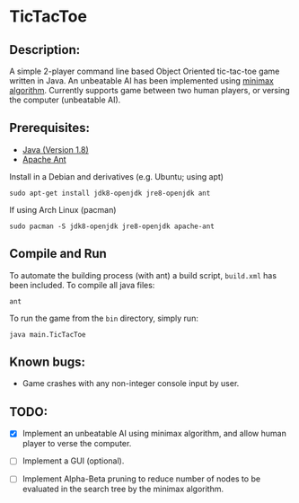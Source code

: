 # TicTacToe

## Description:
A simple 2-player command line based Object Oriented tic-tac-toe game written in Java. An unbeatable AI has been implemented using [minimax algorithm](https://en.wikipedia.org/wiki/Minimax).
Currently supports game between two human players, or versing the computer (unbeatable AI).

## Prerequisites:
* [Java (Version 1.8)](http://www.oracle.com/technetwork/java/javase/downloads/jre8-downloads-2133155.html)
* [Apache Ant](http://ant.apache.org/)

Install in a Debian and derivatives (e.g. Ubuntu; using apt)
```
sudo apt-get install jdk8-openjdk jre8-openjdk ant
```
If using Arch Linux (pacman)
```
sudo pacman -S jdk8-openjdk jre8-openjdk apache-ant
```

## Compile and Run
To automate the building process (with ant) a build script, ```build.xml``` has been included. To compile all java files:
```
ant
```
To run the game from the ```bin``` directory, simply run: 
```
java main.TicTacToe
```

## Known bugs:
* Game crashes with any non-integer console input by user. 

## TODO:
- [X] Implement an unbeatable AI using minimax algorithm, and allow human player to verse the computer. 
- [ ] Implement a GUI (optional).
- [ ] Implement Alpha-Beta pruning to reduce number of nodes to be evaluated in the search tree by the minimax algorithm.



